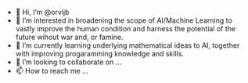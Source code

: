 - 👋 Hi, I’m @orvijb
- 👀 I’m interested in broadening the scope of AI/Machine Learning to vastly improve the human condition and harness the potential of the future wihout war and, or famine. 
- 🌱 I’m currently learning underlying mathematical ideas to AI, together with improving progaramming knowledge and skills. 
- 💞️ I’m looking to collaborate on ...
- 📫 How to reach me ...

<!---
orvijb/orvijb is a ✨ special ✨ repository because its `README.md` (this file) appears on your GitHub profile.
You can click the Preview link to take a look at your changes.
--->
